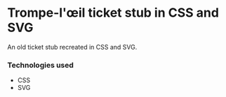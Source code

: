 # Trompe-l'œil ticket stub in CSS and SVG

An old ticket stub recreated in CSS and SVG.

### Technologies used
* CSS
* SVG